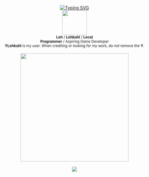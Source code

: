 <div align="center">
  <a href="https://git.io/typing-svg">
    <img src="https://readme-typing-svg.demolab.com?font=Fira+Code&pause=1000&color=F7F7F7&random=false&width=435&center=true&lines=Lohkuhl%3F+Oh+that's+me.;Gay.;.+.+." alt="Typing SVG"/>
  </a>
</div>

<div align="center">
  <img src="https://avatars.githubusercontent.com/u/80174970" width=80>
  
  <br>
  </b><sub><b>Loh</b> / <b>Lohkuhl</b> / <b>Local</b></sub>
  
  <br>
  <sub><b>Programmer</b> / Aspiring Game Developer</sub>

  <br>
  <sub><b>YLohkuhl</b> is my user. When crediting or looking for my work, do <i>not</i> remove the <b>Y</b>.</sub>
</div>

<div align="center">
  <br>
  <img src="https://media1.tenor.com/m/ZhZJ9eiibG4AAAAC/ritsu-kageyama-mob-psycho-100.gif" width=350>
  <br>

  <!---
  <br>
  <img src="https://media1.tenor.com/m/qY2CLa28eO4AAAAC/young-neil-scott-pilgrim.gif" width=300>
  <br>

  <br>
  <img src="https://pixel-profile.vercel.app/api/github-stats?username=ylohkuhl&theme=rainbow&screen_effect=true&pixelate_avatar=false&dithering=true&hide=avatar", width=400>
  <br>
  --->

  <br>
  <a href="https://skillicons.dev">
    <img src="https://skillicons.dev/icons?i=py,cs"/>
  </a>
</div>
